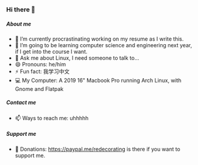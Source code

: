 ### Hi there 👋

##### About me
- 🔭 I’m currently procrastinating working on my resume as I write this.
- 🌱 I’m going to be learning computer science and engineering next year, if I get into the course I want.
- 💬 Ask me about Linux, I need someone to talk to...
- 😄 Pronouns: he/him
- ⚡ Fun fact: 我学习中文
- 💻 My Computer: A 2019 16" Macbook Pro running Arch Linux, with Gnome and Flatpak
##### Contact me
- 📫 Ways to reach me: uhhhhh
##### Support me
- 💸 Donations: https://paypal.me/redecorating is there if you want to support me.
